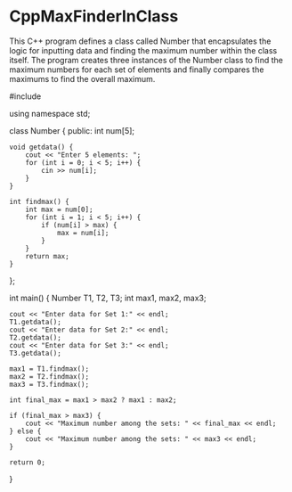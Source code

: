 # CppMaxFinderInClass
This C++ program defines a class called Number that encapsulates the logic for inputting data and finding the maximum number within the class itself. The program creates three instances of the Number class to find the maximum numbers for each set of elements and finally compares the maximums to find the overall maximum.



#include <iostream>

using namespace std;

class Number {
public:
    int num[5];

    void getdata() {
        cout << "Enter 5 elements: ";
        for (int i = 0; i < 5; i++) {
            cin >> num[i];
        }
    }

    int findmax() {
        int max = num[0];
        for (int i = 1; i < 5; i++) {
            if (num[i] > max) {
                max = num[i];
            }
        }
        return max;
    }
};

int main() {
    Number T1, T2, T3;
    int max1, max2, max3;

    cout << "Enter data for Set 1:" << endl;
    T1.getdata();
    cout << "Enter data for Set 2:" << endl;
    T2.getdata();
    cout << "Enter data for Set 3:" << endl;
    T3.getdata();

    max1 = T1.findmax();
    max2 = T2.findmax();
    max3 = T3.findmax();

    int final_max = max1 > max2 ? max1 : max2;

    if (final_max > max3) {
        cout << "Maximum number among the sets: " << final_max << endl;
    } else {
        cout << "Maximum number among the sets: " << max3 << endl;
    }

    return 0;
}
